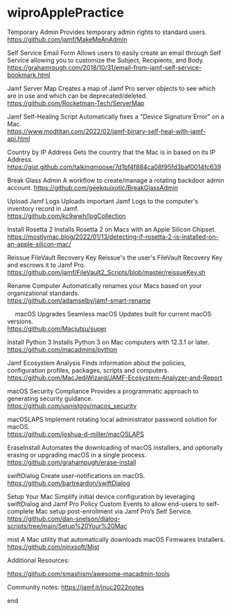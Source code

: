 # wiproApplePractice

Temporary Admin
	Provides temporary admin rights to standard users.  
  https://github.com/jamf/MakeMeAnAdmin

Self Service Email Form
	Allows users to easily create an email through Self Service allowing you to customize the Subject, Recipients, and Body.
  https://grahamrpugh.com/2018/10/31/email-from-jamf-self-service-bookmark.html

Jamf Server Map
	Creates a map of Jamf Pro server objects to see which are in use and which can be deprecated/deleted.
 	https://github.com/Rocketman-Tech/ServerMap

Jamf Self-Healing Script
	Automatically fixes a "Device Signature Error" on a Mac.  
	https://www.modtitan.com/2022/02/jamf-binary-self-heal-with-jamf-api.html

Country by IP Address
	Gets the country that the Mac is in based on its IP Address.  
	https://gist.github.com/talkingmoose/7d1bf4f884ca08f95fd3baf0014fc639

Break Glass Admin
	A workflow to create/manage a rotating backdoor admin account. 
	https://github.com/geekquixotic/BreakGlassAdmin

Upload Jamf Logs
	Uploads important Jamf Logs to the computer's inventory record in Jamf.  
	https://github.com/kc9wwh/logCollection

Install Rosetta 2
	Installs Rosetta 2 on Macs with an Apple Silicon Chipset.   
	https://mostlymac.blog/2022/01/13/detecting-if-rosetta-2-is-installed-on-an-apple-silicon-mac/

Reissue FileVault Recovery Key
	Reissue's the user's FileVault Recovery Key and escrows it to Jamf Pro.  
	https://github.com/jamf/FileVault2_Scripts/blob/master/reissueKey.sh

Rename Computer
	Automatically renames your Macs based on your organizational standards.  
	https://github.com/adamselby/jamf-smart-rename

 
macOS Upgrades
	Seamless macOS Updates built for current macOS versions.  
	https://github.com/Macjutsu/super

Install Python 3
	Installs Python 3 on Mac computers with 12.3.1 or later.  
	https://github.com/macadmins/python

Jamf Ecosystem Analysis
	Finds information about the policies, configuration profiles, packages, scripts and computers.  
	https://github.com/MacJediWizard/JAMF-Ecosystem-Analyzer-and-Report

macOS Security Compliance
	Provides a programmatic approach to generating security guidance.  
	https://github.com/usnistgov/macos_security

macOSLAPS
	Implement rotating local administrator password solution for macOS.  
	https://github.com/joshua-d-miller/macOSLAPS

EraseInstall
	Automates the downloading of macOS installers, and optionally erasing or upgrading macOS in a single process. 
	https://github.com/grahampugh/erase-install

swiftDialog
	Create user-notifications on macOS.  
	https://github.com/bartreardon/swiftDialog

Setup Your Mac
	Simplify initial device configuration by leveraging swiftDialog and Jamf Pro Policy Custom Events to allow end-users to self-complete Mac setup post-enrollment via Jamf Pro’s Self Service. 
	https://github.com/dan-snelson/dialog-scripts/tree/main/Setup%20Your%20Mac

mist
	A Mac utility that automatically downloads macOS Firmwares Installers.  
	https://github.com/ninxsoft/Mist


Additional Resources:

https://github.com/smashism/awesome-macadmin-tools

Community notes: https://jamf.it/jnuc2022notes

end